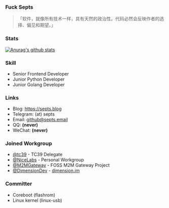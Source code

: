### Fuck Septs

>「软件，就像所有技术一样，具有天然的政治性。代码必然会反映作者的选择、偏见和期望。」

### Stats
[![Anurag's github stats](https://github-readme-stats.vercel.app/api?username=septs)](https://github.com/anuraghazra/github-readme-stats)

### Skill

- Senior Frontend Developer
- Junior Python Developer
- Junior Golang Developer

### Links

- Blog: https://septs.blog
- Telegram: (at) septs
- Email: [github@septs.email](mailto:github@septs.email)
- QQ: **(never)**
- WeChat: **(never)**

### Joined Workgroup

- [@tc39](https://github.com/tc39) - TC39 Delegate
- [@NiceLabs](https://github.com/NiceLabs) - Personal Workgroup
- [@M2MGateway](https://github.com/M2MGateway) - FOSS M2M Gateway Project
- [@DimensionDev](https://github.com/DimensionDev) - [dimension.im](https://dimension.im)

### Committer

- Coreboot (flashrom)
- Linux kernel (linux-usb)
